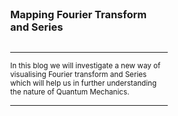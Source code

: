 <script>
	import Eq from "../../components/Eq.svelte";
	import Frame from "../../components/Frame.svelte";

	const path = `/blogs/physics/fourier_transform_vector_space`

	const fourier_series = "f(x) = \\sum_0^\\infty a_n\\cdot cos(nx) + b_n\\cdot sin(nx)";
</script>

<main>

### Mapping Fourier Transform and Series

<hr>
<small> In this blog we will investigate a new way of visualising Fourier transform and Series which will help us in further understanding the nature of Quantum Mechanics. </small>
<hr>

<Eq eq={fourier_series} block/>

<Frame name="fs_kspace" path={path}/>

</main>

<style>
	main
	{
		padding-top: 5%;
		padding-bottom: 5%;
		padding-left: 25%;
		padding-right: 25%;

		display: flex;
		flex-flow: column;

		overflow: scroll;
	}
	hr
	{
		width: 100%;
	}
</style>
